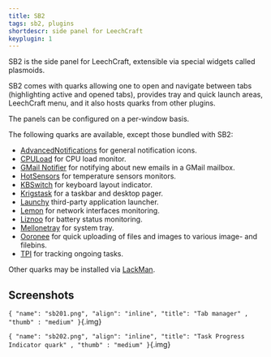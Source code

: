 ```yaml
---
title: SB2
tags: sb2, plugins
shortdescr: side panel for LeechCraft
keyplugin: 1
---
```


SB2 is the side panel for LeechCraft, extensible via special widgets
called plasmoids.

SB2 comes with quarks allowing one to open and navigate between tabs
(highlighting active and opened tabs), provides tray and quick launch
areas, LeechCraft menu, and it also hosts quarks from other plugins.

The panels can be configured on a per-window basis.

The following quarks are available, except those bundled with SB2:

- [AdvancedNotifications](/plugins-advancednotifications) for general notification icons.
- [CPULoad](/plugins-cpuload) for CPU load monitor.
- [GMail Notifier](/plugins-gmailnotifier) for notifying about new emails in a GMail mailbox.
- [HotSensors](/plugins-hotsensors) for temperature sensors monitors.
- [KBSwitch](/plugins-kbswitch) for keyboard layout indicator.
- [Krigstask](/plugins-krigstask) for a taskbar and desktop pager.
- [Launchy](/plugins-launchy) third-party application launcher.
- [Lemon](/plugins-lemon) for network interfaces monitoring.
- [Liznoo](/plugins-liznoo) for battery status monitoring.
- [Mellonetray](/plugins-mellonetray) for system tray.
- [Ooronee](/plugins-ooronee) for quick uploading of files and images to various image- and filebins.
- [TPI](/plugins-tpi) for tracking ongoing tasks.

Other quarks may be installed via [LackMan](/plugins-lackman).

Screenshots
-----------

`{ "name": "sb201.png", "align": "inline", "title": "Tab manager" , "thumb" : "medium" }`{.img}

`{ "name": "sb202.png", "align": "inline", "title": "Task Progress Indicator quark" , "thumb" : "medium" }`{.img}
